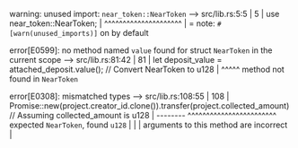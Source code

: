 warning: unused import: `near_token::NearToken`
 --> src/lib.rs:5:5
  |
5 | use near_token::NearToken;
  |     ^^^^^^^^^^^^^^^^^^^^^
  |
  = note: `#[warn(unused_imports)]` on by default

error[E0599]: no method named `value` found for struct `NearToken` in the current scope
  --> src/lib.rs:81:42
   |
81 |     let deposit_value = attached_deposit.value(); // Convert NearToken to u128
   |                                          ^^^^^ method not found in `NearToken`

error[E0308]: mismatched types
   --> src/lib.rs:108:55
    |
108 |     Promise::new(project.creator_id.clone()).transfer(project.collected_amount) // Assuming collected_amount is u128
    |                                              -------- ^^^^^^^^^^^^^^^^^^^^^^^^ expected `NearToken`, found `u128`
    |                                              |
    |                                              arguments to this method are incorrect
    |
